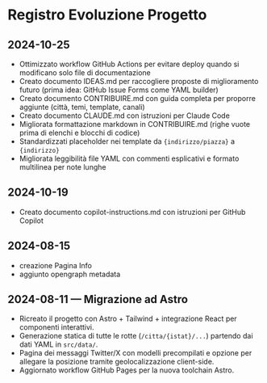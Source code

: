 # Registro Evoluzione Progetto

## 2024-10-25

- Ottimizzato workflow GitHub Actions per evitare deploy quando si modificano solo file di documentazione
- Creato documento IDEAS.md per raccogliere proposte di miglioramento futuro (prima idea: GitHub Issue Forms come YAML builder)
- Creato documento CONTRIBUIRE.md con guida completa per proporre aggiunte (città, temi, template, canali)
- Creato documento CLAUDE.md con istruzioni per Claude Code
- Migliorata formattazione markdown in CONTRIBUIRE.md (righe vuote prima di elenchi e blocchi di codice)
- Standardizzati placeholder nei template da `{indirizzo/piazza}` a `{indirizzo}`
- Migliorata leggibilità file YAML con commenti esplicativi e formato multilinea per note lunghe

## 2024-10-19

- Creato documento copilot-instructions.md con istruzioni per GitHub Copilot

## 2024-08-15

- creazione Pagina Info
- aggiunto opengraph metadata

## 2024-08-11 — Migrazione ad Astro

- Ricreato il progetto con Astro + Tailwind + integrazione React per componenti interattivi.
- Generazione statica di tutte le rotte (`/citta/{istat}/...`) partendo dai dati YAML in `src/data/`.
- Pagina dei messaggi Twitter/X con modelli precompilati e opzione per allegare la posizione tramite geolocalizzazione client-side.
- Aggiornato workflow GitHub Pages per la nuova toolchain Astro.

